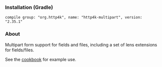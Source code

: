 ### Installation (Gradle)
```compile group: "org.http4k", name: "http4k-multipart", version: "2.35.1"```

### About

Multipart form support for fields and files, including a set of lens extensions for fields/files.

See the [cookbook](/cookbook/multipart_forms/) for example use.
